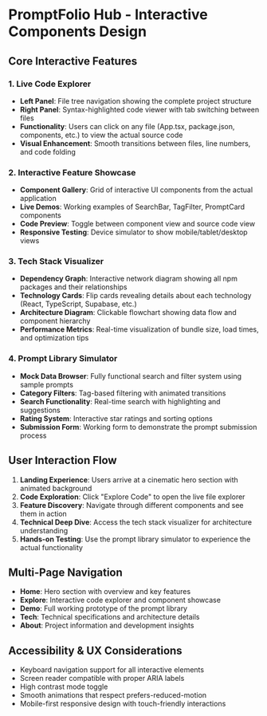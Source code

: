 # PromptFolio Hub - Interactive Components Design

## Core Interactive Features

### 1. **Live Code Explorer**
- **Left Panel**: File tree navigation showing the complete project structure
- **Right Panel**: Syntax-highlighted code viewer with tab switching between files
- **Functionality**: Users can click on any file (App.tsx, package.json, components, etc.) to view the actual source code
- **Visual Enhancement**: Smooth transitions between files, line numbers, and code folding

### 2. **Interactive Feature Showcase**
- **Component Gallery**: Grid of interactive UI components from the actual application
- **Live Demos**: Working examples of SearchBar, TagFilter, PromptCard components
- **Code Preview**: Toggle between component view and source code view
- **Responsive Testing**: Device simulator to show mobile/tablet/desktop views

### 3. **Tech Stack Visualizer**
- **Dependency Graph**: Interactive network diagram showing all npm packages and their relationships
- **Technology Cards**: Flip cards revealing details about each technology (React, TypeScript, Supabase, etc.)
- **Architecture Diagram**: Clickable flowchart showing data flow and component hierarchy
- **Performance Metrics**: Real-time visualization of bundle size, load times, and optimization tips

### 4. **Prompt Library Simulator**
- **Mock Data Browser**: Fully functional search and filter system using sample prompts
- **Category Filters**: Tag-based filtering with animated transitions
- **Search Functionality**: Real-time search with highlighting and suggestions
- **Rating System**: Interactive star ratings and sorting options
- **Submission Form**: Working form to demonstrate the prompt submission process

## User Interaction Flow

1. **Landing Experience**: Users arrive at a cinematic hero section with animated background
2. **Code Exploration**: Click "Explore Code" to open the live file explorer
3. **Feature Discovery**: Navigate through different components and see them in action
4. **Technical Deep Dive**: Access the tech stack visualizer for architecture understanding
5. **Hands-on Testing**: Use the prompt library simulator to experience the actual functionality

## Multi-Page Navigation

- **Home**: Hero section with overview and key features
- **Explore**: Interactive code explorer and component showcase
- **Demo**: Full working prototype of the prompt library
- **Tech**: Technical specifications and architecture details
- **About**: Project information and development insights

## Accessibility & UX Considerations

- Keyboard navigation support for all interactive elements
- Screen reader compatible with proper ARIA labels
- High contrast mode toggle
- Smooth animations that respect prefers-reduced-motion
- Mobile-first responsive design with touch-friendly interactions